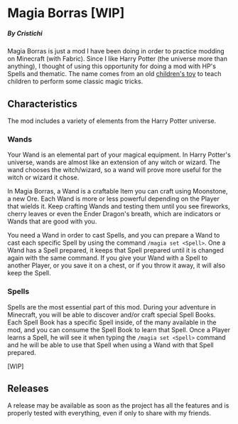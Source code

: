 # Magia Borras [WIP]
##### By Cristichi
Magia Borras is just a mod I have been doing in order to practice modding on Minecraft (with Fabric). Since I like Harry Potter (the universe more than anything), I thought of using this opportunity for doing a mod with HP's Spells and thematic. 
The name comes from an old [children's toy](https://www.magiaborras.com/) to teach children to perform some classic magic tricks.

## Characteristics
The mod includes a variety of elements from the Harry Potter universe.

### Wands
Your Wand is an elemental part of your magical equipment. In Harry Potter's universe,
wands are almost like an extension of any witch or wizard. The wand chooses the
witch/wizard, so a wand will prove more useful for the witch or wizard it chose.

In Magia Borras, a Wand is a craftable Item you can craft using Moonstone, a new Ore.
Each Wand is more or less powerful depending on the Player that wields it. Keep
crafting Wands and testing them until you see fireworks, cherry leaves or even the
Ender Dragon's breath, which are indicators or Wands that are good with you.

You need a Wand in order to cast Spells, and you can prepare a Wand to cast each
specific Spell by using the command `/magia set <Spell>`. One a Wand has a Spell
prepared, it keeps that Spell prepared until it is changed again with the same
command. If you give your Wand with a Spell to another Player, or you save it on
a chest, or if you throw it away, it will also keep the Spell.

### Spells
Spells are the most essential part of this mod. During your adventure in Minecraft,
you will be able to discover and/or craft special Spell Books. Each Spell Book has
a specific Spell inside, of the many available in the mod, and you can consume the
Spell Book to learn that Spell. Once a Player learns a Spell, he will see it when
typing the `/magia set <Spell>` command and he will be able to use that Spell when
using a Wand with that Spell prepared.

[WIP]

## Releases
A release may be available as soon as the project has all the features and is 
properly tested with everything, even if only to share with my friends.
